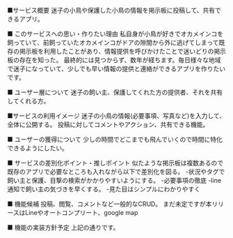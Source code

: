 ■サービス概要
迷子の小鳥や保護した小鳥の情報を掲示板に投稿して、共有できるアプリ。

■ このサービスへの思い・作りたい理由
私自身が小鳥が好きでオカメインコを飼っていて、前飼っていたオカメインコがドアの隙間から外に逃げてしまって既存の掲示板を利用したことがあり、情報提供を呼びかけたことで迷いどりの掲示板の存在を知った。
最終的には見つからず、数年が経ちます。毎日様々な地域で迷子になっていて、少しでも早い情報の提供と連絡ができるアプリを作りたいです。

■ ユーザー層について
迷子の飼い主、保護してくれた方の提供者、それを共有してくれる方。

■サービスの利用イメージ
迷子の小鳥の情報(必要事項、写真など)を入力して、全体に公開する。
投稿に対してコメントやアクション、共有できる機能。

■ ユーザーの獲得について
少しの時間でどこまでも飛んでいくので時間に特化できるようにしたい。


■ サービスの差別化ポイント・推しポイント
似たような掲示板は複数あるので既存のアプリで必要なところも入れながら以下で差別化を図る。
-状況やタグで飼い主と保護、目撃の検索がかかりやすいようにする。
-必要事項の徹底
-line通知で飼い主の気づきを早くする。
-見た目はシンプルにわかりやすく

■ 機能候補
投稿、閲覧、コメントなど一般的なCRUD。
まだ未定ですが本リリースはLineやオートコンプリート、google map

■ 機能の実装方針予定
上記の通りです。
